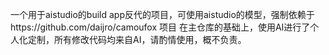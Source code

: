 一个用于aistudio的build app反代的项目，可使用aistudio的模型，强制依赖于https://github.com/daijro/camoufox 项目
在主仓库的基础上，使用AI进行了个人化定制，所有修改代码均来自AI，请酌情使用，概不负责。
